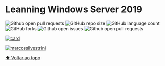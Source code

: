 # Leanning Windows Server 2019

<!---Esses são exemplos. Veja https://shields.io para outras pessoas ou para personalizar este conjunto de escudos. Você pode querer incluir dependências, status do projeto e informações de licença aqui--->

![Github open pull requests](https://img.shields.io/github/license/marcossilvestrini/learning-windows-server-2019?label=license&style=for-the-badge)
![GitHub repo size](https://img.shields.io/github/repo-size/marcossilvestrini/learning-windows-server-2019?style=for-the-badge)
![GitHub language count](https://img.shields.io/github/languages/count/marcossilvestrini/learning-windows-server-2019?style=for-the-badge)
![GitHub forks](https://img.shields.io/github/forks/marcossilvestrini/learning-windows-server-2019?style=for-the-badge)
![Github open issues](https://img.shields.io/github/issues/marcossilvestrini/learning-windows-server-2019?style=for-the-badge)
![Github open pull requests](https://img.shields.io/github/issues-pr/marcossilvestrini/learning-windows-server-2019?style=for-the-badge)

[![card](https://github-readme-stats.vercel.app/api?username=marcossilvestrini&theme=dark&show_icons=true)](https://github.com/anuraghazra/github-readme-stats)

[![marcossilvestrini](https://github-readme-stats.vercel.app/api/top-langs/?username=marcossilvestrini&hide=html&layout=compact&theme=dark)](https://github.com/anuraghazra/github-readme-stats)

[⬆ Voltar ao topo](#learning-windows-server-2019)<br>
